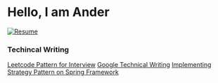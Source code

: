 # Hello, I am Ander

[![Resume](https://img.shields.io/badge/Resume-Download-informational?style=flat-square&logo=adobeacrobatreader&logoColor=white&color=green)](https://raw.githubusercontent.com/w22116972/w22116972/main/Resume.pdf)

### Techincal Writing

[Leetcode Pattern for Interview](https://github.com/w22116972/coding-interview-pattern)
[Google Technical Writing](https://medium.com/@w22116972/google-technical-writing-21a89129bfbc)
[Implementing Strategy Pattern on Spring Framework](https://medium.com/@w22116972/implementing-strategy-pattern-on-spring-framework-1a9760831ee5)
